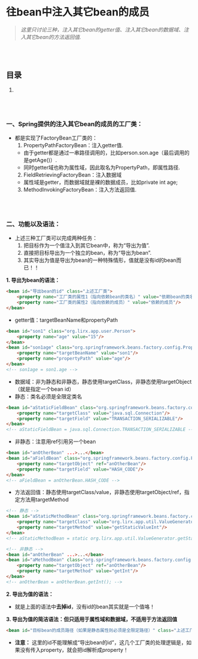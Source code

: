 # 往bean中注入其它bean的成员
> *这里只讨论三种，注入其它bean的getter值、注入其它bean的数据域、注入其它bean的方法返回值.*

<br><br>

## 目录
1.

<br><br>

### 一、Spring提供的注入其它bean的成员的工厂类：
- 都是实现了FactoryBean工厂类的：
  1. PropertyPathFactoryBean：注入getter值.
    - 由于getter都是通过一串路径调用的，比如person.son.age（最后调用的是getAge()）.
    - 同时getter域也称为属性域，因此取名为PropertyPath，即属性路径.
  2. FieldRetrievingFactoryBean：注入数据域
    - 属性域是getter，而数据域就是裸的数据成员，比如private int age;
  3. MethodInvokingFactoryBean：注入方法返回值.

<br><br>

### 二、功能以及语法：
- 上述三种工厂类可以完成两种任务：
  1. 把目标作为一个值注入到其它bean中，称为“导出为值”.
  2. 直接把目标导出为一个独立的bean，称为“导出为bean”.
  3. 其实导出为值是导出为bean的一种特殊情形，值就是没有id的bean而已！！


**1. 导出为bean的语法：**

```html
<bean id="导出bean的id" class="上述工厂类">
    <property name="工厂类的属性1（指向依赖bean的类名）" value="依赖bean的类名（全限定）"/>
    <property name="工厂类的属性2（指向依赖的成员）" value="依赖的成员"/>
</bean>
```

- getter值：targetBeanName和propertyPath

```html
<bean id="son1" class="org.lirx.app.user.Person">
    <property name="age" value="15"/>
</bean>
<bean id="son1age" class="org.springframework.beans.factory.config.PropertyPathFactoryBean">
    <property name="targetBeanName" value="son1"/>
    <property name="propertyPath" value="age"/>
</bean>
<!-- son1age = son1.age -->
```

- 数据域：非为静态和非静态，静态使用targetClass，非静态使用targetObject（就是指定一个bean id）
- 静态：类名必须是全限定类名

```html
<bean id="aStaticFieldBean" class="org.springframework.beans.factory.config.FieldRetrievingFactoryBean">
    <property name="targetClass" value="java.sql.Connection"/>
    <property name="targetField" value="TRANSACTION_SERIALIZABLE"/>
</bean>
<!-- aStaticFieldBean = java.sql.Connection.TRANSACTION_SERIALIZABLE -->
```

- 非静态：注意用ref引用另一个bean

```html
<bean id="anOtherBean" ...>...</bean>
<bean id="aFieldBean" class="org.springframework.beans.factory.config.FieldRetrievingFactoryBean">
    <property name="targetObject" ref="anOtherBean"/>
    <property name="targetField" value="HASH_CODE"/>
</bean>
<!-- aFieldBean = anOtherBean.HASH_CODE -->
```

- 方法返回值：静态使用targetClass/value，非静态使用targetObject/ref，指定方法用targetMethod

```html
<!-- 静态 -->
<bean id="aStaticMethodBean" class="org.springframework.beans.factory.config.MethodInvokingFactoryBean">
    <property name="targetClass" value="org.lirx.app.util.ValueGenerator"/>
    <property name="targetMethod" value="getStaticValueInt"/>
</bean>
<!-- aStaticMethodBean = static org.lirx.app.util.ValueGenerator.getStaticValueInt(); -->

<!-- 非静态 -->
<bean id="anOtherBean" ...>...</bean>
<bean id="aMethodBean" class="org.springframework.beans.factory.config.MethodInvokingFactoryBean">
    <property name="targetObject" ref="anOtherBean"/>
    <property name="targetMethod" value="getInt"/>
</bean>
<!-- anOtherBean = anOtherBean.getInt(); -->
```


**2. 导出为值的语法：**

- 就是上面的语法中**去掉id**，没有id的bean其实就是一个值咯！

**3. 导出为值的简洁语法：但只适用于属性域和数据域，不适用于方法返回值**

```html
<bean id="目标bean的成员路径（如果是静态属性则必须是全限定路径）" class="上述工厂类"/>
```

- **注意：** 这里的id不能理解成“导出bean的id”，这几个工厂类的处理逻辑是，如果没有传入property，就会把id解析成property！

